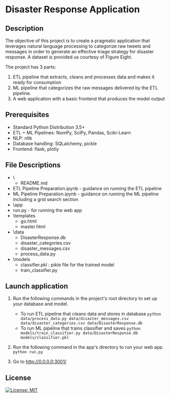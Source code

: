 # Disaster Response Application

## Description
The objective of this project is to create a pragmatic application that leverages natural language processing to categorize raw tweets and messages in order to generate an effective triage strategy for disaster response. A dataset is provided us courtesy of Figure Eight. 

The project has 3 parts:
1. ETL pipeline that extracts, cleans and processes data and makes it ready for consumption
2. ML pipeline that categorizes the raw messages delivered by the ETL pipeline.
3. A web application with a basic frontend that produces the model output

## Prerequisites

* Standard Python Distribution 3.5+
* ETL + ML Pipelines: NumPy, SciPy, Pandas, Sciki-Learn
* NLP: nltk
* Database handling: SQLalchemy, pickle
* Frontend: flask, plotly

## File Descriptions
- \
	- README.md
 - ETL Pipeline Preparation.ipynb - guidance on running the ETL pipeline
 - ML Pipeline Preparation.ipynb - guidance on running the ML pipeline including a grid search section
- \app
 - run.py - for running the web app
 - \templates
    - go.html
    - master.html
- \data
   - DisasterResponse.db
   - disaster_categories.csv
   - disaster_messages.csv
   - process_data.py
- \models
   - classifier.pkl : pikle file for the trained model
   - train_classifier.py
## Launch application
 1. Run the following commands in the project's root directory to set up your database and model.

     - To run ETL pipeline that cleans data and stores in database
         `python data/process_data.py data/disaster_messages.csv data/disaster_categories.csv data/DisasterResponse.db`
     - To run ML pipeline that trains classifier and saves
         `python models/train_classifier.py data/DisasterResponse.db models/classifier.pkl`

 2. Run the following command in the app's directory to run your web app.
     `python run.py`

 3. Go to http://0.0.0.0:3001/

## License
[![License: MIT](https://img.shields.io/badge/License-MIT-yellow.svg)](https://opensource.org/licenses/MIT)
